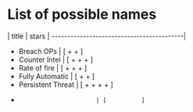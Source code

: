 # List of possible names

| title								| stars							|
------------------------------------------|
- Breach OPs					|	[ + +      ]
- Counter Intel 			| [ + + +    ]
- Rate of fire				| [ + + +    ]
- Fully Automatic			| [ + +      ]
- Persistent Threat   | [ + + + +  ]
-                			| [          ]
